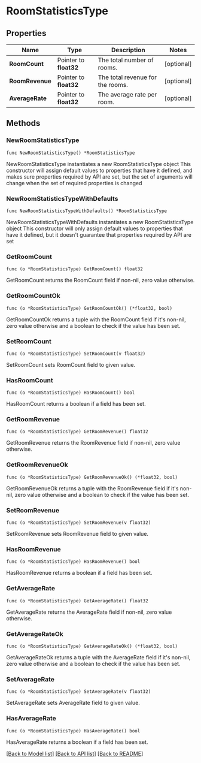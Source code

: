 # RoomStatisticsType

## Properties

Name | Type | Description | Notes
------------ | ------------- | ------------- | -------------
**RoomCount** | Pointer to **float32** | The total number of rooms. | [optional] 
**RoomRevenue** | Pointer to **float32** | The total revenue for the rooms. | [optional] 
**AverageRate** | Pointer to **float32** | The average rate per room. | [optional] 

## Methods

### NewRoomStatisticsType

`func NewRoomStatisticsType() *RoomStatisticsType`

NewRoomStatisticsType instantiates a new RoomStatisticsType object
This constructor will assign default values to properties that have it defined,
and makes sure properties required by API are set, but the set of arguments
will change when the set of required properties is changed

### NewRoomStatisticsTypeWithDefaults

`func NewRoomStatisticsTypeWithDefaults() *RoomStatisticsType`

NewRoomStatisticsTypeWithDefaults instantiates a new RoomStatisticsType object
This constructor will only assign default values to properties that have it defined,
but it doesn't guarantee that properties required by API are set

### GetRoomCount

`func (o *RoomStatisticsType) GetRoomCount() float32`

GetRoomCount returns the RoomCount field if non-nil, zero value otherwise.

### GetRoomCountOk

`func (o *RoomStatisticsType) GetRoomCountOk() (*float32, bool)`

GetRoomCountOk returns a tuple with the RoomCount field if it's non-nil, zero value otherwise
and a boolean to check if the value has been set.

### SetRoomCount

`func (o *RoomStatisticsType) SetRoomCount(v float32)`

SetRoomCount sets RoomCount field to given value.

### HasRoomCount

`func (o *RoomStatisticsType) HasRoomCount() bool`

HasRoomCount returns a boolean if a field has been set.

### GetRoomRevenue

`func (o *RoomStatisticsType) GetRoomRevenue() float32`

GetRoomRevenue returns the RoomRevenue field if non-nil, zero value otherwise.

### GetRoomRevenueOk

`func (o *RoomStatisticsType) GetRoomRevenueOk() (*float32, bool)`

GetRoomRevenueOk returns a tuple with the RoomRevenue field if it's non-nil, zero value otherwise
and a boolean to check if the value has been set.

### SetRoomRevenue

`func (o *RoomStatisticsType) SetRoomRevenue(v float32)`

SetRoomRevenue sets RoomRevenue field to given value.

### HasRoomRevenue

`func (o *RoomStatisticsType) HasRoomRevenue() bool`

HasRoomRevenue returns a boolean if a field has been set.

### GetAverageRate

`func (o *RoomStatisticsType) GetAverageRate() float32`

GetAverageRate returns the AverageRate field if non-nil, zero value otherwise.

### GetAverageRateOk

`func (o *RoomStatisticsType) GetAverageRateOk() (*float32, bool)`

GetAverageRateOk returns a tuple with the AverageRate field if it's non-nil, zero value otherwise
and a boolean to check if the value has been set.

### SetAverageRate

`func (o *RoomStatisticsType) SetAverageRate(v float32)`

SetAverageRate sets AverageRate field to given value.

### HasAverageRate

`func (o *RoomStatisticsType) HasAverageRate() bool`

HasAverageRate returns a boolean if a field has been set.


[[Back to Model list]](../README.md#documentation-for-models) [[Back to API list]](../README.md#documentation-for-api-endpoints) [[Back to README]](../README.md)


